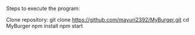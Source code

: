 Steps to execute the program:

Clone repository: git clone https://github.com/mayuri2392/MyBurger.git
cd MyBurger
npm install
npm start